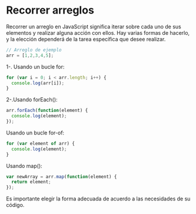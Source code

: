 # Recorrer arreglos
Recorrer un arreglo en JavaScript significa iterar sobre cada uno de sus elementos y realizar alguna acción con ellos. Hay varias formas de hacerlo, y la elección dependerá de la tarea específica que desee realizar.
```javascript
// Arreglo de ejemplo
arr = [1,2,3,4,5];
```
1-. Usando un bucle for:
```javascript
for (var i = 0; i < arr.length; i++) {
  console.log(arr[i]);
}
```
2-.Usando forEach():
```javascript
arr.forEach(function(element) {
  console.log(element);
});
```
Usando un bucle for-of:
```javascript
for (var element of arr) {
  console.log(element);
}
```
Usando map():
```javascript
var newArray = arr.map(function(element) {
  return element;
});
```

Es importante elegir la forma adecuada de acuerdo a las necesidades de su código.
